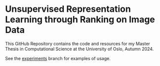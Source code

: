 # Unsupervised Representation Learning through Ranking on Image Data

This GitHub Repository contains the code and resources for my Master Thesis in Computational Science at the University of Oslo, Autumn 2024.

See the [experiments](https://github.uio.no/ifidsb/learning-by-ranking/tree/experiments) branch for examples of usage.